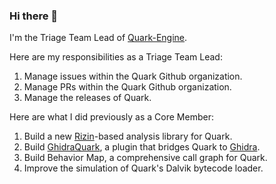 ### Hi there 👋

I'm the Triage Team Lead of [Quark-Engine](https://github.com/quark-engine/quark-engine).

Here are my responsibilities as a Triage Team Lead:

1. Manage issues within the Quark Github organization.
2. Manage PRs within the Quark Github organization.
3. Manage the releases of Quark.

Here are what I did previously as a Core Member:

1. Build a new [Rizin](https://github.com/rizinorg/rizin)-based analysis library for Quark.
2. Build [GhidraQuark](https://github.com/quark-engine/ghidraquark), a plugin that bridges Quark to [Ghidra](https://ghidra-sre.org/).
3. Build Behavior Map, a comprehensive call graph for Quark.
4. Improve the simulation of Quark's Dalvik bytecode loader.
